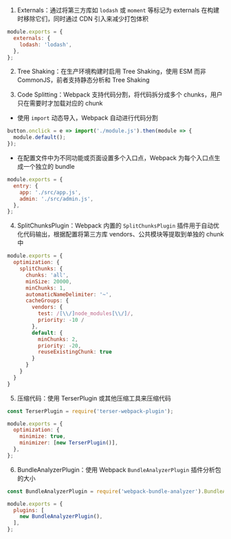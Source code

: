 1. Externals：通过将第三方库如 `lodash` 或 `moment` 等标记为 externals 在构建时移除它们，同时通过 CDN 引入来减少打包体积

```js
module.exports = {
  externals: {
    lodash: 'lodash',
  },
};
```

2. Tree Shaking：在生产环境构建时启用 Tree Shaking，使用 ESM 而非 CommonJS，前者支持静态分析和 Tree Shaking

3. Code Splitting：Webpack 支持代码分割，将代码拆分成多个 chunks，用户只在需要时才加载对应的 chunk

- 使用 `import` 动态导入，Webpack 自动进行代码分割

```js
button.onclick = e => import('./module.js').then(module => {
  module.default();
});
```

- 在配置文件中为不同功能或页面设置多个入口点，Webpack 为每个入口点生成一个独立的 bundle

```js
module.exports = {
  entry: {
    app: './src/app.js',
    admin: './src/admin.js',
  },
};
```

4. SplitChunksPlugin：Webpack 内置的 `SplitChunksPlugin` 插件用于自动优化代码输出，根据配置将第三方库 vendors、公共模块等提取到单独的 chunk 中

```js
module.exports = {
  optimization: {
    splitChunks: {
      chunks: 'all',
      minSize: 20000,
      minChunks: 1,
      automaticNameDelimiter: '~',
      cacheGroups: {
        vendors: {
          test: /[\\/]node_modules[\\/]/,
          priority: -10 /
        },
        default: {
          minChunks: 2,
          priority: -20,
          reuseExistingChunk: true
        }
      }
    }
  }
}
```

5. 压缩代码：使用 TerserPlugin 或其他压缩工具来压缩代码

```js
const TerserPlugin = require('terser-webpack-plugin');

module.exports = {
  optimization: {
    minimize: true,
    minimizer: [new TerserPlugin()],
  },
};
```

6. BundleAnalyzerPlugin：使用 Webpack `BundleAnalyzerPlugin` 插件分析包的大小

```js
const BundleAnalyzerPlugin = require('webpack-bundle-analyzer').BundleAnalyzerPlugin;

module.exports = {
  plugins: [
    new BundleAnalyzerPlugin(),
  ],
};
```
